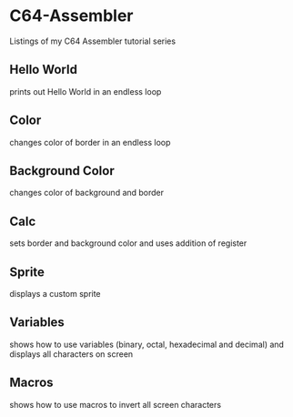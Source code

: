 # C64-Assembler
Listings of my C64 Assembler tutorial series

## Hello World
prints out Hello World in an endless loop

## Color
changes color of border in an endless loop

## Background Color
changes color of background and border

## Calc
sets border and background color and uses addition of register

## Sprite
displays a custom sprite

## Variables
shows how to use variables (binary, octal, hexadecimal and decimal) and displays all characters on screen

## Macros
shows how to use macros to invert all screen characters